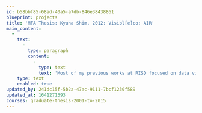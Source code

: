 ```yaml
---
id: b58bbf85-68ad-40a5-a7db-846e38438861
blueprint: projects
title: 'MFA Thesis: Kyuha Shim, 2012: Visibl[e]co: AIR'
main_content:
  -
    text:
      -
        type: paragraph
        content:
          -
            type: text
            text: 'Most of my previous works at RISD focused on data visualizations. Before this project, I was exploring and experimenting with data-driven forms, and generating geometric shapes from typefaces. Even though I learned a lot from those experiences, my projects did not engage with users. With my thesis, I created more participatory and interactive designs. Studying with students from many different disciplines enabled me to learn about the power of performance and participation. In my role as activist media designer, I hope to make people not only engage with my pieces objects, but also feel more connected to their immediate environment.'
    type: text
    enabled: true
updated_by: 241dc15f-5b2a-47ac-9111-7bcf1230f589
updated_at: 1641271393
courses: graduate-thesis-2001-to-2015
---
```

